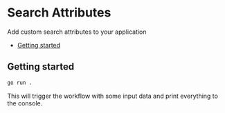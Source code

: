 # Search Attributes

Add custom search attributes to your application

<!-- toc -->

* [Getting started](#getting-started)

<!-- Regenerate with "pre-commit run -a markdown-toc" -->

<!-- tocstop -->

## Getting started

```sh
go run .
```

This will trigger the workflow with some input data and print everything to the
console.
